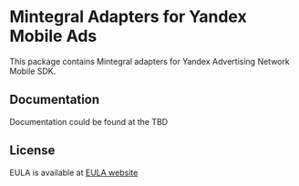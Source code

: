 # Mintegral Adapters for Yandex Mobile Ads
This package contains Mintegral adapters for Yandex Advertising Network Mobile SDK.

## Documentation
Documentation could be found at the TBD

## License
EULA is available at [EULA website][LICENSE] 

[LICENSE]: https://yandex.com/legal/mobileads_sdk_agreement/
